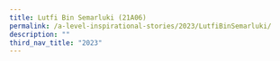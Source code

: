 ```yaml
---
title: Lutfi Bin Semarluki (21A06)
permalink: /a-level-inspirational-stories/2023/LutfiBinSemarluki/
description: ""
third_nav_title: "2023"
---
```

